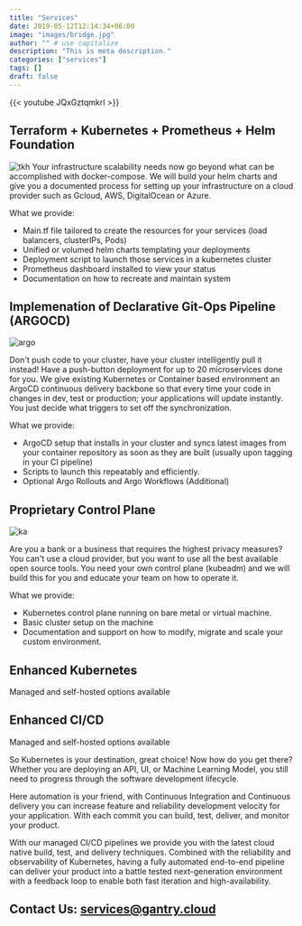 ```yaml
---
title: "Services"
date: 2019-05-12T12:14:34+06:00
image: "images/bridge.jpg"
author: "" # use capitalize
description: "This is meta description."
categories: ["services"]
tags: []
draft: false
---
```


{{< youtube JQxGztqmkrI >}}
&nbsp;

## Terraform + Kubernetes + Prometheus + Helm Foundation
![tkh](/images/tkh.jpg)
Your infrastructure scalability needs now go beyond what can be accomplished with docker-compose. We will build your helm charts and give you a documented process for setting up your infrastructure on a cloud provider such as Gcloud, AWS, DigitalOcean or Azure.

What we provide:
- Main.tf file tailored to create the resources for your services (load balancers, clusterIPs, Pods)
- Unified or volumed helm charts templating your deployments  
- Deployment script to launch those services in a kubernetes cluster
- Prometheus dashboard installed to view your status  
- Documentation on how to recreate and maintain system  


## Implemenation of Declarative Git-Ops Pipeline (ARGOCD)  

![argo](/images/argocd-ui.gif)  

Don't push code to your cluster, have your cluster intelligently pull it instead!
Have a push-button deployment for up to 20 microservices done for you.
We give existing Kubernetes or Container based environment an ArgoCD continuous delivery backbone so that every time your code in changes in dev, test or production; your applications will update instantly. You just decide what triggers to set off the synchronization.

What we provide:
- ArgoCD setup that installs in your cluster and syncs latest images from your container repository as soon as they are built (usually upon tagging in your CI pipeline)
- Scripts to launch this repeatably and efficiently.
- Optional Argo Rollouts and Argo Workflows (Additional)

## Proprietary Control Plane
![ka](/images/kubeadm.png)  

Are you a bank or a business that requires the highest privacy measures?
You can't use a cloud provider, but you want to use all the best available open source tools.
You need your own control plane (kubeadm) and we will build this for you and educate your team on how to operate it.

What we provide:
- Kubernetes control plane running on bare metal or virtual machine.
- Basic cluster setup on the machine
- Documentation and support on how to modify, migrate and scale your custom environment.



## Enhanced Kubernetes

Managed and self-hosted options available


## Enhanced CI/CD

Managed and self-hosted options available

So Kubernetes is your destination, great choice! Now how do you get there? Whether you are deploying an API, UI, or Machine Learning Model, you still need to progress through the software development lifecycle.

Here automation is your friend, with Continuous Integration and Continuous delivery you can increase feature and reliability development velocity for your application. With each commit you can build, test, deliver, and monitor your product.

With our managed CI/CD pipelines we provide you with the latest cloud native build, test, and delivery techniques. Combined with the reliability and observability of Kubernetes, having a fully automated end-to-end pipeline can deliver your product into a battle tested next-generation environment with a feedback loop to enable both fast iteration and high-availability.

## Contact Us: services@gantry.cloud
